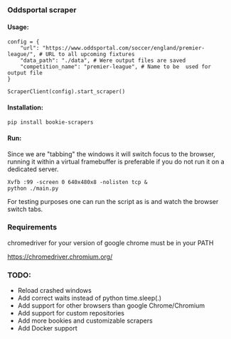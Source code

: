 ### Oddsportal scraper

####  Usage:
```
config = {
    "url": "https://www.oddsportal.com/soccer/england/premier-league/", # URL to all upcoming fixtures
    "data_path": "./data", # Were output files are saved
    "competition_name": "premier-league", # Name to be  used for output file
}

ScraperClient(config).start_scraper()
```
#### Installation:
```
pip install bookie-scrapers
```

#### Run: 

Since we are "tabbing" the windows it will switch focus to the browser, running it within a virtual framebuffer 
is preferable if you do not run it on a dedicated server.  
```.env
Xvfb :99 -screen 0 640x480x8 -nolisten tcp &
python ./main.py
```

For testing purposes one can run the script as is and watch the browser switch tabs.

### Requirements

chromedriver for your version of google chrome must be in your PATH

https://chromedriver.chromium.org/
### TODO:

* Reload crashed windows
* Add correct waits instead of python time.sleep(.)
* Add support for other browsers than google Chrome/Chromium
* Add support for custom repositories
* Add more bookies and customizable scrapers
* Add Docker support
